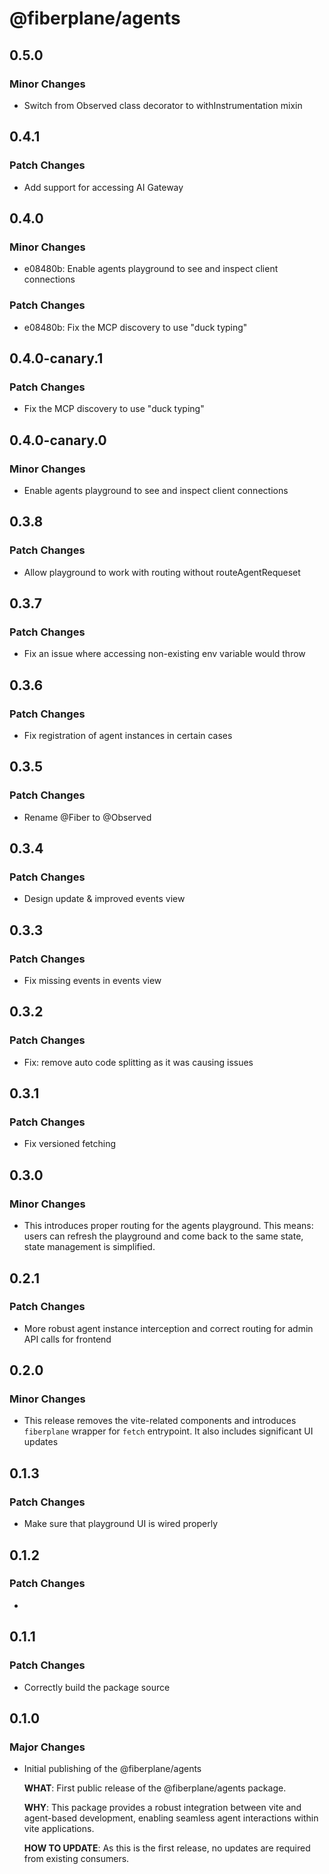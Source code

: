 # @fiberplane/agents

## 0.5.0

### Minor Changes

- Switch from Observed class decorator to withInstrumentation mixin

## 0.4.1

### Patch Changes

- Add support for accessing AI Gateway

## 0.4.0

### Minor Changes

- e08480b: Enable agents playground to see and inspect client connections

### Patch Changes

- e08480b: Fix the MCP discovery to use "duck typing"

## 0.4.0-canary.1

### Patch Changes

- Fix the MCP discovery to use "duck typing"

## 0.4.0-canary.0

### Minor Changes

- Enable agents playground to see and inspect client connections

## 0.3.8

### Patch Changes

- Allow playground to work with routing without routeAgentRequeset

## 0.3.7

### Patch Changes

- Fix an issue where accessing non-existing env variable would throw

## 0.3.6

### Patch Changes

- Fix registration of agent instances in certain cases

## 0.3.5

### Patch Changes

- Rename @Fiber to @Observed

## 0.3.4

### Patch Changes

- Design update & improved events view

## 0.3.3

### Patch Changes

- Fix missing events in events view

## 0.3.2

### Patch Changes

- Fix: remove auto code splitting as it was causing issues

## 0.3.1

### Patch Changes

- Fix versioned fetching

## 0.3.0

### Minor Changes

- This introduces proper routing for the agents playground. This means: users can refresh the playground and come back to the same state, state management is simplified.

## 0.2.1

### Patch Changes

- More robust agent instance interception and correct routing for admin API calls for frontend

## 0.2.0

### Minor Changes

- This release removes the vite-related components and introduces `fiberplane` wrapper for `fetch` entrypoint. It also includes significant UI updates

## 0.1.3

### Patch Changes

- Make sure that playground UI is wired properly

## 0.1.2

### Patch Changes

-

## 0.1.1

### Patch Changes

- Correctly build the package source

## 0.1.0

### Major Changes

- Initial publishing of the @fiberplane/agents

  **WHAT**: First public release of the @fiberplane/agents package.

  **WHY**: This package provides a robust integration between vite and agent-based development, enabling seamless agent interactions within vite applications.

  **HOW TO UPDATE**: As this is the first release, no updates are required from existing consumers.
